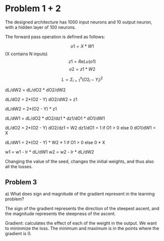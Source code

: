 # Problem 1 + 2
The designed architecture has 1000 input neurons and 10 output neuron, with a hidden layer of 100 neurons.

The forward pass operation is defined as follows:

$$o1 = X*W1$$ (X contains N inputs)
$$z1 = ReLu(o1)$$
$$o2 = z1*W2$$

$$L = \Sigma_{i=1}^{n} (O2_i - Y_i)^2$$

dL/dW2 = dL/dO2 * dO2/dW2

dL/dO2 = 2*(O2 - Y)
dO2/dW2 = z1

dL/dW2 = 2*(O2 - Y) * z1

dL/dW1 = dL/dO2 * dO2/dz1 * dz1/dO1 * dO1/dW1

dL/dO2 = 2*(O2 - Y)
dO2/dz1 = W2
dz1/dO1 = 1 if O1 > 0 else 0
dO1/dW1 = X

dL/dW1 = 2*(O2 - Y) * W2 * 1 if O1 > 0 else 0 * X

w1 = w1 - lr * dL/dW1
w2 = w2 - lr * dL/dW2

Changing the value of the seed, changes the initial weights, and thus also all the losses. 

## Problem 3
a) What does sign and magnitude of the gradient represent in the learning problem?

The sign of the gradient represents the direction of the steepest ascent, and the magnitude represents the steepness of the ascent.

Gradient: calculates the effect of each of the weight in the output. We want to mininmize the loss. The minimum and maximum is in the points where the gradient is 0. 

